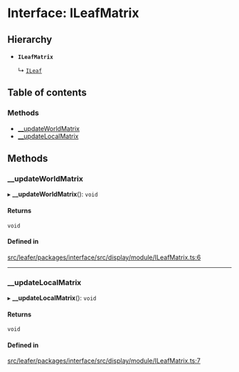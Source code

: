 # Interface: ILeafMatrix

## Hierarchy

- **`ILeafMatrix`**

  ↳ [`ILeaf`](ILeaf.md)

## Table of contents

### Methods

- [\_\_updateWorldMatrix](ILeafMatrix.md#__updateworldmatrix)
- [\_\_updateLocalMatrix](ILeafMatrix.md#__updatelocalmatrix)

## Methods

### \_\_updateWorldMatrix

▸ **__updateWorldMatrix**(): `void`

#### Returns

`void`

#### Defined in

[src/leafer/packages/interface/src/display/module/ILeafMatrix.ts:6](https://github.com/leaferjs/leafer/blob/95ff07e0d4def3c18ac6ce3fa51ec0d271dffaae/packages/interface/src/display/module/ILeafMatrix.ts#L6)

___

### \_\_updateLocalMatrix

▸ **__updateLocalMatrix**(): `void`

#### Returns

`void`

#### Defined in

[src/leafer/packages/interface/src/display/module/ILeafMatrix.ts:7](https://github.com/leaferjs/leafer/blob/95ff07e0d4def3c18ac6ce3fa51ec0d271dffaae/packages/interface/src/display/module/ILeafMatrix.ts#L7)
